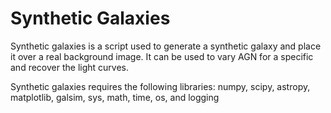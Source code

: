 # Synthetic Galaxies

Synthetic galaxies is a script used to generate a synthetic galaxy and place it over a real background image.
It can be used to vary AGN for a specific and recover the light curves.


Synthetic galaxies requires the following libraries: numpy, scipy, astropy, matplotlib, galsim, sys, math, time, os, and logging